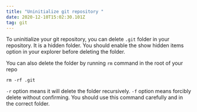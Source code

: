 ```yaml
---
title: "Uninitialize git repository "
date: 2020-12-10T15:02:30.101Z
tag: git
---
```

To uninitialize your git repository, you can delete `.git` folder in your repository. It is a hidden folder. You should enable the show hidden items option in your explorer before deleting the folder.

You can also delete the folder by running `rm` command in the root of your repo 

```
rm -rf .git
```

`-r` option means it will delete the folder recursively. `-f` option means forcibly delete without confirming. You should use this command carefully and in the correct folder.